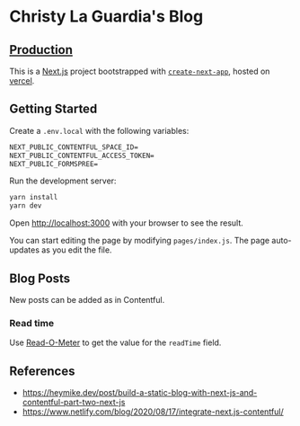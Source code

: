 # Christy La Guardia's Blog

## [Production](https://christylaguardia.com/)

This is a [Next.js](https://nextjs.org/) project bootstrapped with [`create-next-app`](https://github.com/vercel/next.js/tree/canary/packages/create-next-app), hosted on [vercel](https://vercel.com/).

## Getting Started

Create a `.env.local` with the following variables:

```txt
NEXT_PUBLIC_CONTENTFUL_SPACE_ID=
NEXT_PUBLIC_CONTENTFUL_ACCESS_TOKEN=
NEXT_PUBLIC_FORMSPREE=
```

Run the development server:

```bash
yarn install
yarn dev
```

Open [http://localhost:3000](http://localhost:3000) with your browser to see the result.

You can start editing the page by modifying `pages/index.js`. The page auto-updates as you edit the file.

## Blog Posts

New posts can be added as in Contentful.

### Read time

Use [Read-O-Meter](https://niram.org/read/) to get the value for the `readTime` field.

## References

- https://heymike.dev/post/build-a-static-blog-with-next-js-and-contentful-part-two-next-js
- https://www.netlify.com/blog/2020/08/17/integrate-next.js-contentful/
